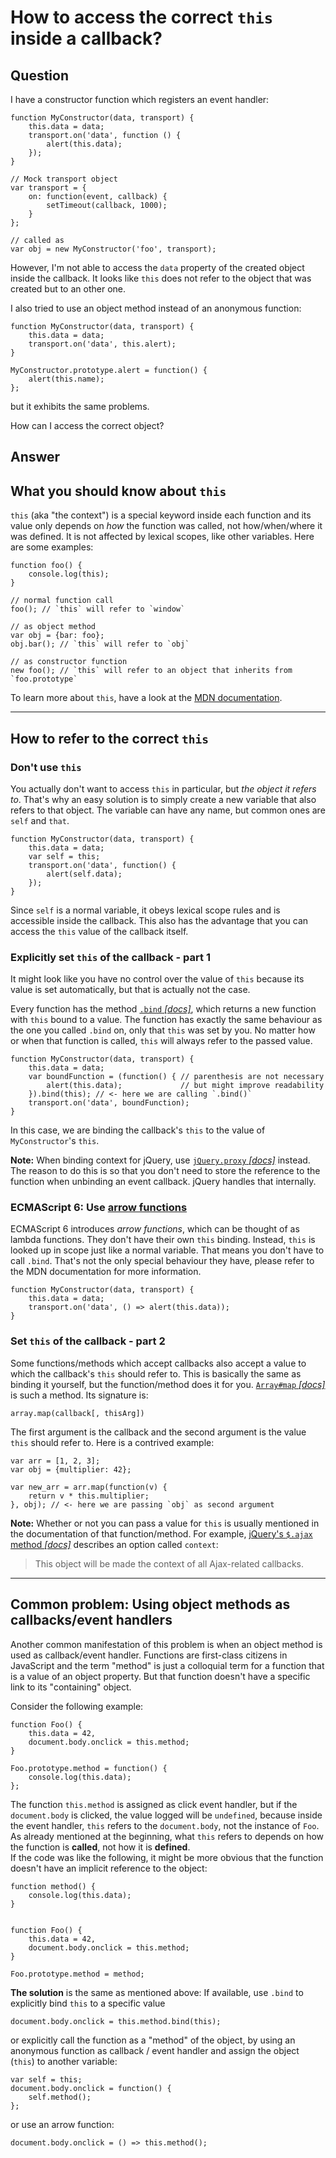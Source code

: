 
# How to access the correct `this` inside a callback?

## Question
        
I have a constructor function which registers an event handler:

    function MyConstructor(data, transport) {
        this.data = data;
        transport.on('data', function () {
            alert(this.data);
        });
    }
    
    // Mock transport object
    var transport = {
        on: function(event, callback) {
            setTimeout(callback, 1000);
        }
    };
    
    // called as
    var obj = new MyConstructor('foo', transport);

However, I'm not able to access the `data` property of the created object inside the callback. It looks like `this` does not refer to the object that was created but to an other one.

I also tried to use an object method instead of an anonymous function:

    function MyConstructor(data, transport) {
        this.data = data;
        transport.on('data', this.alert);
    }
    
    MyConstructor.prototype.alert = function() {
        alert(this.name);
    };
    

but it exhibits the same problems.

How can I access the correct object?

## Answer
        
What you should know about `this`
---------------------------------

`this` (aka "the context") is a special keyword inside each function and its value only depends on _how_ the function was called, not how/when/where it was defined. It is not affected by lexical scopes, like other variables. Here are some examples:

    function foo() {
        console.log(this);
    }
    
    // normal function call
    foo(); // `this` will refer to `window`
    
    // as object method
    var obj = {bar: foo};
    obj.bar(); // `this` will refer to `obj`
    
    // as constructor function
    new foo(); // `this` will refer to an object that inherits from `foo.prototype`
    

To learn more about `this`, have a look at the [MDN documentation](https://developer.mozilla.org/en-US/docs/Web/JavaScript/Reference/Operators/this).

* * *

How to refer to the correct `this`
----------------------------------

### Don't use `this`

You actually don't want to access `this` in particular, but _the object it refers to_. That's why an easy solution is to simply create a new variable that also refers to that object. The variable can have any name, but common ones are `self` and `that`.

    function MyConstructor(data, transport) {
        this.data = data;
        var self = this;
        transport.on('data', function() {
            alert(self.data);
        });
    }
    

Since `self` is a normal variable, it obeys lexical scope rules and is accessible inside the callback. This also has the advantage that you can access the `this` value of the callback itself.

### Explicitly set `this` of the callback - part 1

It might look like you have no control over the value of `this` because its value is set automatically, but that is actually not the case.

Every function has the method [`.bind` _\[docs\]_](https://developer.mozilla.org/en-US/docs/Web/JavaScript/Reference/Global_Objects/Function/bind), which returns a new function with `this` bound to a value. The function has exactly the same behaviour as the one you called `.bind` on, only that `this` was set by you. No matter how or when that function is called, `this` will always refer to the passed value.

    function MyConstructor(data, transport) {
        this.data = data;
        var boundFunction = (function() { // parenthesis are not necessary
            alert(this.data);             // but might improve readability
        }).bind(this); // <- here we are calling `.bind()` 
        transport.on('data', boundFunction);
    }
    

In this case, we are binding the callback's `this` to the value of `MyConstructor`'s `this`.

**Note:** When binding context for jQuery, use [`jQuery.proxy` _\[docs\]_](http://api.jquery.com/jQuery.proxy/) instead. The reason to do this is so that you don't need to store the reference to the function when unbinding an event callback. jQuery handles that internally.

### ECMAScript 6: Use [arrow functions](https://developer.mozilla.org/en-US/docs/Web/JavaScript/Reference/Functions/Arrow_functions)

ECMAScript 6 introduces _arrow functions_, which can be thought of as lambda functions. They don't have their own `this` binding. Instead, `this` is looked up in scope just like a normal variable. That means you don't have to call `.bind`. That's not the only special behaviour they have, please refer to the MDN documentation for more information.

    function MyConstructor(data, transport) {
        this.data = data;
        transport.on('data', () => alert(this.data));
    }
    

### Set `this` of the callback - part 2

Some functions/methods which accept callbacks also accept a value to which the callback's `this` should refer to. This is basically the same as binding it yourself, but the function/method does it for you. [`Array#map` _\[docs\]_](https://developer.mozilla.org/en-US/docs/Web/JavaScript/Reference/Global_Objects/Array/map) is such a method. Its signature is:

    array.map(callback[, thisArg])
    

The first argument is the callback and the second argument is the value `this` should refer to. Here is a contrived example:

    var arr = [1, 2, 3];
    var obj = {multiplier: 42};
    
    var new_arr = arr.map(function(v) {
        return v * this.multiplier;
    }, obj); // <- here we are passing `obj` as second argument
    

**Note:** Whether or not you can pass a value for `this` is usually mentioned in the documentation of that function/method. For example, [jQuery's `$.ajax` method _\[docs\]_](http://api.jquery.com/jQuery.ajax/) describes an option called `context`:

> This object will be made the context of all Ajax-related callbacks.

* * *

Common problem: Using object methods as callbacks/event handlers
----------------------------------------------------------------

Another common manifestation of this problem is when an object method is used as callback/event handler. Functions are first-class citizens in JavaScript and the term "method" is just a colloquial term for a function that is a value of an object property. But that function doesn't have a specific link to its "containing" object.

Consider the following example:

    function Foo() {
        this.data = 42,
        document.body.onclick = this.method;
    }
    
    Foo.prototype.method = function() {
        console.log(this.data);
    };
    

The function `this.method` is assigned as click event handler, but if the `document.body` is clicked, the value logged will be `undefined`, because inside the event handler, `this` refers to the `document.body`, not the instance of `Foo`.  
As already mentioned at the beginning, what `this` refers to depends on how the function is **called**, not how it is **defined**.  
If the code was like the following, it might be more obvious that the function doesn't have an implicit reference to the object:

    function method() {
        console.log(this.data);
    }
    
    
    function Foo() {
        this.data = 42,
        document.body.onclick = this.method;
    }
    
    Foo.prototype.method = method;
    

**The solution** is the same as mentioned above: If available, use `.bind` to explicitly bind `this` to a specific value

    document.body.onclick = this.method.bind(this);
    

or explicitly call the function as a "method" of the object, by using an anonymous function as callback / event handler and assign the object (`this`) to another variable:

    var self = this;
    document.body.onclick = function() {
        self.method();
    };
    

or use an arrow function:

    document.body.onclick = () => this.method();
